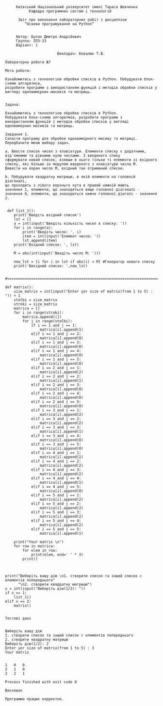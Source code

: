 ~~~
     Київський Національний університет імені Тараса Шевченка
           Кафедра програмних систем і технологій

      Звіт про виконання лабораторних робiт з дисципліни
         “Основи програмування на Python”
            
            
     Автор: Булах Дмитро Андрійович
     Группа: ІПЗ-13
     Варіант: 1
            
                        Викладач: Ковалюк Т.В.

Лабораторна робота №7

Мета роботи: 

Ознайомитись з технологією обробки списків в Python. Побудувати блок-схеми алгоритмів, 
розробити програми з використанням функцій і методів обробки списків у вигляді одновимірних масивів та матриць. 


Задача:

Ознайомитись з технологією обробки списків в Python.
Побудувати блок-схеми алгоритмів, розробити програми з
використанням функцій і методів обробки списків у вигляді
одновимірних масивів та матриць.

Завдання 1. 
Скласти програму для обробки одновимірного масиву та матриці.
Передбачити меню вибору задач.

а. Ввести список чисел з клавіатури. Елементи списку є додатними,
від'ємними та рівними нулю числами. З введеного спику 
сформувати новий список, взявши в нього тільки ті елементи зі вхідного
списку, які більше за модулем введеного з клавіатури числа М.
Вивести на екран число М, вхідний так отриманий списки.

b. Побудувати квадратну матрицю, в якій елементи на головній діагоналі, 
що проходить з лівого верхньго кута в правий нижній мають
значення 1, елементи, що знаходяться вище головної діагоналі -
значення 0, елементи, що знаходиться нижче головної діаголі - значення 2.

~~~

<pre><code> 
 def list_1():
    print('Введіть вхідний список')
    lst = []
    a = int(input('Введіть кількість чисел в списку: '))
    for i in range(a):
        print('Введіть число: ', i)
        item = int(input('Елемент числа: '))
        lst.append(item)
    print('Вхідний список: ', lst)

    M = abs(int(input('Введіть число М: ')))

    new_lst = [i for i in lst if abs(i) < M] #Генератор нового списку
    print('Вихідний список: ',new_lst)


#================================================================================

def matrix():
    size_matrix = int(input("Enter yor size of matrix(from 1 to 5) : ")) + 1
    stolbi = size_matrix
    stroki = size_matrix
    matrica = []
    for i in range(stroki):
        matrica.append([])
        for j in range(stolbi):
            if i == 1 and j == 1:
                matrica[i].append(1)
            elif i == 1 and j == 2:
                matrica[i].append(0)
            elif i == 1 and j == 3:
                matrica[i].append(0)
            elif i == 1 and j == 4:
                matrica[i].append(0)
            elif i == 1 and j == 5:
                matrica[i].append(0)
            elif i == 2 and j == 1:
                matrica[i].append(2)
            elif i == 2 and j == 2:
                matrica[i].append(1)
            elif i == 2 and j == 3:
                matrica[i].append(0)
            elif i == 2 and j == 4:
                matrica[i].append(0)
            elif i == 2 and j == 5:
                matrica[i].append(0)
            elif i == 3 and j == 1:
                matrica[i].append(2)
            elif i == 3 and j == 2:
                matrica[i].append(2)
            elif i == 3 and j == 3:
                matrica[i].append(1)
            elif i == 3 and j == 4:
                matrica[i].append(0)
            elif i == 3 and j == 5:
                matrica[i].append(0)
            elif i == 4 and j == 1:
                matrica[i].append(2)
            elif i == 4 and j == 2:
                matrica[i].append(2)
            elif i == 4 and j == 3:
                matrica[i].append(2)
            elif i == 4 and j == 4:
                matrica[i].append(1)
            elif i == 4 and j == 5:
                matrica[i].append(0)
            elif i == 5 and j == 1:
                matrica[i].append(2)
            elif i == 5 and j == 2:
                matrica[i].append(2)
            elif i == 5 and j == 3:
                matrica[i].append(2)
            elif i == 5 and j == 4:
                matrica[i].append(2)
            elif i == 5 and j == 5:
                matrica[i].append(1)

    print("Your matrix \n")
    for row in matrica:
        for elem in row:
            print(elem, end=' ' * 3)
        print()



print("Виберіть вашу дію \n1. створити список та інший список с елементів попереднього"
      "\n2. створити квадратну матрицю")
x = int(input("Виберіть дію(1/2): "))
if x == 1:
    list_1()
elif x == 2:
    matrix()
 </code></pre>
~~~
Тестові дані
~~~
<pre><code>
Виберіть вашу дію 
1. створити список та інший список с елементів попереднього
2. створити квадратну матрицю
Виберіть дію(1/2): 2
Enter yor size of matrix(from 1 to 5) : 3
Your matrix 


1   0   0   
2   1   0   
2   2   1   

Process finished with exit code 0
</code></pre>
~~~
Висновок

Программа працює корректно.
~~~